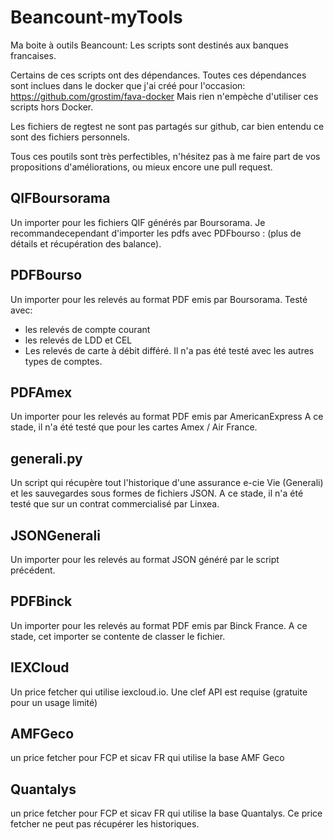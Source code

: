 # Beancount-myTools
Ma boite à outils Beancount: Les scripts sont  destinés aux banques francaises.

Certains de ces scripts ont des dépendances.
Toutes ces dépendances sont inclues dans le docker que j'ai créé pour l'occasion:
https://github.com/grostim/fava-docker
Mais rien n'empèche d'utiliser ces scripts hors Docker.

Les fichiers de regtest ne sont pas partagés sur github, car bien entendu ce sont des fichiers personnels.

Tous ces poutils sont très perfectibles, n'hésitez pas à me faire part de vos propositions d'améliorations, ou mieux encore une pull request.

## QIFBoursorama 
Un importer pour les fichiers QIF générés par Boursorama.
Je recommandecependant d'importer les pdfs avec PDFbourso : (plus de détails et récupération des balance).

## PDFBourso
Un importer pour les relevés au format PDF emis par Boursorama.
Testé avec:
- les relevés de compte courant
- les relevés de LDD et CEL
- Les relevés de carte à débit différé.
Il n'a pas été testé avec les autres types de comptes.

## PDFAmex
Un importer pour les relevés au format PDF emis par AmericanExpress
A ce stade, il n'a été testé que pour les cartes Amex / Air France.

## generali.py
Un script qui récupère tout l'historique d'une assurance e-cie Vie (Generali) et les sauvegardes sous formes de fichiers JSON.
A ce stade, il n'a été testé que sur un contrat commercialisé par Linxea.

## JSONGenerali
Un importer pour les relevés au format JSON généré par le script précédent.

## PDFBinck
Un importer pour les relevés au format PDF emis par Binck France.
A ce stade, cet importer se contente de classer le fichier.

## IEXCloud
Un price fetcher qui utilise iexcloud.io.
Une clef API est requise (gratuite pour un usage limité)

## AMFGeco
un price fetcher pour FCP et sicav FR qui utilise la base AMF Geco

## Quantalys
un price fetcher pour FCP et sicav FR qui utilise la base Quantalys. Ce price fetcher ne peut pas récupérer les historiques.
